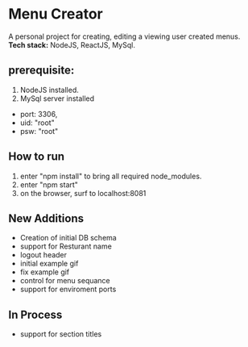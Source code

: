 # Menu Creator
A personal project for creating, editing a viewing user created menus. <br />
<b>Tech stack:</b> NodeJS, ReactJS, MySql.


prerequisite:
-------------
1. NodeJS installed.
2. MySql server installed
+ port: 3306, 
+ uid: "root"
+ psw: "root"


How to run
-----------
1. enter "npm install" to bring all required node_modules.
2. enter "npm start"
3. on the browser, surf to localhost:8081



New Additions
-----------
+ Creation of initial DB schema 
+ support for Resturant name
+ logout header
+ initial example gif
+ fix example gif
+ control for menu sequance
+ support for enviroment ports

In Process
-----------
+ support for section titles



